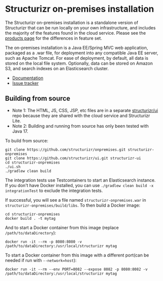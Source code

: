 # Structurizr on-premises installation

The Structurizr on-premises installation is a standalone version of Structurizr that can be run locally on your own infrastructure, and includes the majority of the features found in the cloud service. Please see the [products page](https://structurizr.com/products) for the differences in feature set.

The on-premises installation is a Java EE/Spring MVC web application, packaged as a .war file, for deployment into any compatible Java EE server, such as Apache Tomcat.
For ease of deployment, by default, all data is stored on the local file system. Optionally, data can be stored on Amazon S3, and search indexes on an Elasticsearch cluster.

- [Documentation](https://docs.structurizr.com/onpremises)
- [Issue tracker](https://github.com/structurizr/onpremises/issues)

## Building from source

- Note 1: The HTML, JS, CSS, JSP, etc files are in a separate [structurizr/ui](https://github.com/structurizr/ui) repo because they are shared with the cloud service and Structurizr Lite.
- Note 2: Building and running from source has only been tested with Java 17.

To build from source:

```
git clone https://github.com/structurizr/onpremises.git structurizr-onpremises
git clone https://github.com/structurizr/ui.git structurizr-ui
cd structurizr-onpremises
./ui.sh
./gradlew clean build
```

The integration tests use Testcontainers to start an Elasticsearch instance. If you don't have Docker installed, you can use
`./gradlew clean build -x integrationTest` to exclude the integration tests.


If successful, you will see a file named `structurizr-onpremises.war` in `structurizr-onpremises/build/libs`.
To then build a Docker image:

```
cd structurizr-onpremises
docker build . -t mytag
```

And to start a Docker container from this image (replace `/path/to/dataDirectory`):

```
docker run -it --rm -p 8080:8080 -v /path/to/dataDirectory:/usr/local/structurizr mytag
```

To start a Docker container from this image with a different port(can be needed if run with `--network=host`):
```
docker run -it --rm --env PORT=8082 --expose 8082 -p 8080:8082 -v /path/to/dataDirectory:/usr/local/structurizr mytag
```